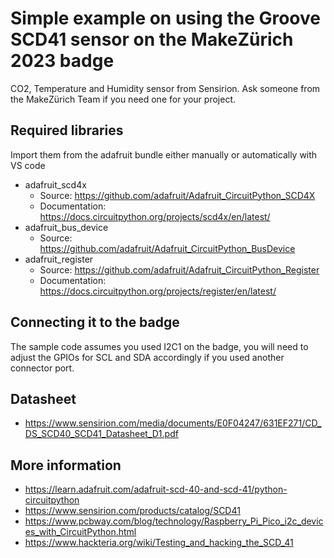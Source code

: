 # Simple example on using the Groove SCD41 sensor on the MakeZürich 2023 badge
CO2, Temperature and Humidity sensor from Sensirion.
Ask someone from the MakeZürich Team if you need one for your project.

## Required libraries
Import them from the adafruit bundle either manually or automatically with VS code
- adafruit_scd4x
    - Source: https://github.com/adafruit/Adafruit_CircuitPython_SCD4X
    - Documentation: https://docs.circuitpython.org/projects/scd4x/en/latest/
- adafruit_bus_device
    - Source: https://github.com/adafruit/Adafruit_CircuitPython_BusDevice
- adafruit_register
    - Source: https://github.com/adafruit/Adafruit_CircuitPython_Register
    - Documentation: https://docs.circuitpython.org/projects/register/en/latest/

## Connecting it to the badge
The sample code assumes you used I2C1 on the badge, you will need to adjust the GPIOs for SCL and SDA accordingly if you used another connector port.

## Datasheet
- https://www.sensirion.com/media/documents/E0F04247/631EF271/CD_DS_SCD40_SCD41_Datasheet_D1.pdf

## More information
- https://learn.adafruit.com/adafruit-scd-40-and-scd-41/python-circuitpython
- https://www.sensirion.com/products/catalog/SCD41
- https://www.pcbway.com/blog/technology/Raspberry_Pi_Pico_i2c_devices_with_CircuitPython.html
- https://www.hackteria.org/wiki/Testing_and_hacking_the_SCD_41
